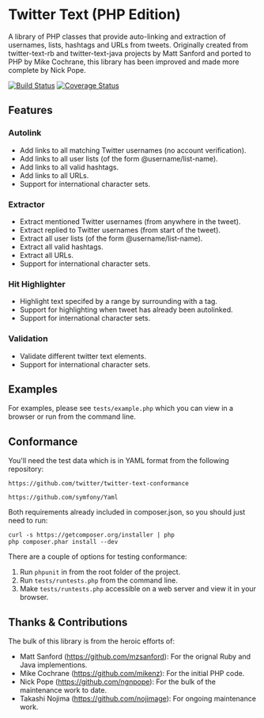 # Twitter Text (PHP Edition) #

A library of PHP classes that provide auto-linking and extraction of usernames,
lists, hashtags and URLs from tweets.  Originally created from twitter-text-rb
and twitter-text-java projects by Matt Sanford and ported to PHP by Mike
Cochrane, this library has been improved and made more complete by Nick Pope.

[![Build Status](https://travis-ci.org/nojimage/twitter-text-php.png?branch=master)](https://travis-ci.org/nojimage/twitter-text-php)
[![Coverage Status](https://coveralls.io/repos/nojimage/twitter-text-php/badge.png)](https://coveralls.io/r/nojimage/twitter-text-php)

## Features ##

### Autolink ##

 - Add links to all matching Twitter usernames (no account verification).
 - Add links to all user lists (of the form @username/list-name).
 - Add links to all valid hashtags.
 - Add links to all URLs.
 - Support for international character sets.

### Extractor ###

 - Extract mentioned Twitter usernames (from anywhere in the tweet).
 - Extract replied to Twitter usernames (from start of the tweet).
 - Extract all user lists (of the form @username/list-name).
 - Extract all valid hashtags.
 - Extract all URLs.
 - Support for international character sets.

### Hit Highlighter ###

 - Highlight text specifed by a range by surrounding with a tag.
 - Support for highlighting when tweet has already been autolinked.
 - Support for international character sets.

### Validation ###

 - Validate different twitter text elements.
 - Support for international character sets.

## Examples ##

For examples, please see `tests/example.php` which you can view in a browser or
run from the command line.

## Conformance ##

You'll need the test data which is in YAML format from the following
repository:

    https://github.com/twitter/twitter-text-conformance

    https://github.com/symfony/Yaml

Both requirements already included in composer.json, so you should just need to run:

    curl -s https://getcomposer.org/installer | php
    php composer.phar install --dev

There are a couple of options for testing conformance:

1. Run `phpunit` in from the root folder of the project.
2. Run `tests/runtests.php` from the command line.
3. Make `tests/runtests.php` accessible on a web server and view it in your
   browser.

## Thanks & Contributions ##

The bulk of this library is from the heroic efforts of:

 - Matt Sanford (https://github.com/mzsanford): For the orignal Ruby and Java implementions.
 - Mike Cochrane (https://github.com/mikenz): For the initial PHP code.
 - Nick Pope (https://github.com/ngnpope): For the bulk of the maintenance work to date.
 - Takashi Nojima (https://github.com/nojimage): For ongoing maintenance work.

